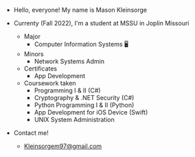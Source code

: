 - Hello, everyone! My name is Mason Kleinsorge
- Currenty (Fall 2022), I'm a student at MSSU in Joplin Missouri
  - Major 
    - Computer Information Systems 🖥
  - Minors
    - Network Systems Admin
  - Certificates
    - App Development    
  - Coursework taken
    - Programming I & II  (C#)
    - Cryptography & .NET Security (C#)
    - Python Programming I & II (Python)
    - App Development for iOS Device (Swift)
    - UNIX System Administration 

- Contact me!
  - Kleinsorgem97@gmail.com

<!---
LeakyLlamaLad/LeakyLlamaLad is a ✨ special ✨ repository because its `README.md` (this file) appears on your GitHub profile.
You can click the Preview link to take a look at your changes.
--->
